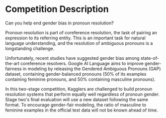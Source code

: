 # Competition Description

Can you help end gender bias in pronoun resolution?

Pronoun resolution is part of coreference resolution, the task of pairing an expression to its referring entity. This is an important task for natural language understanding, and the resolution of ambiguous pronouns is a longstanding challenge.

Unfortunately, recent studies have suggested gender bias among state-of-the-art coreference resolvers. Google AI Language aims to improve gender-fairness in modeling by releasing the Gendered Ambiguous Pronouns (GAP) dataset, containing gender-balanced pronouns (50% of its examples containing feminine pronouns, and 50% containing masculine pronouns).

In this two-stage competition, Kagglers are challenged to build pronoun resolution systems that perform equally well regardless of pronoun gender. Stage two's final evaluation will use a new dataset following the same format. To encourage gender-fair modeling, the ratio of masculine to feminine examples in the official test data will not be known ahead of time. 